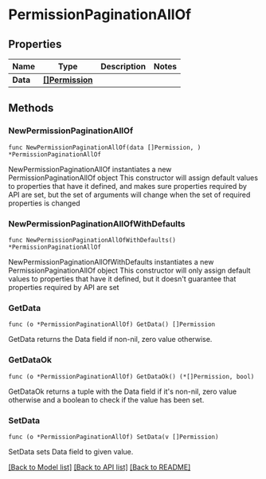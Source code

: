 # PermissionPaginationAllOf

## Properties

Name | Type | Description | Notes
------------ | ------------- | ------------- | -------------
**Data** | [**[]Permission**](Permission.md) |  | 

## Methods

### NewPermissionPaginationAllOf

`func NewPermissionPaginationAllOf(data []Permission, ) *PermissionPaginationAllOf`

NewPermissionPaginationAllOf instantiates a new PermissionPaginationAllOf object
This constructor will assign default values to properties that have it defined,
and makes sure properties required by API are set, but the set of arguments
will change when the set of required properties is changed

### NewPermissionPaginationAllOfWithDefaults

`func NewPermissionPaginationAllOfWithDefaults() *PermissionPaginationAllOf`

NewPermissionPaginationAllOfWithDefaults instantiates a new PermissionPaginationAllOf object
This constructor will only assign default values to properties that have it defined,
but it doesn't guarantee that properties required by API are set

### GetData

`func (o *PermissionPaginationAllOf) GetData() []Permission`

GetData returns the Data field if non-nil, zero value otherwise.

### GetDataOk

`func (o *PermissionPaginationAllOf) GetDataOk() (*[]Permission, bool)`

GetDataOk returns a tuple with the Data field if it's non-nil, zero value otherwise
and a boolean to check if the value has been set.

### SetData

`func (o *PermissionPaginationAllOf) SetData(v []Permission)`

SetData sets Data field to given value.



[[Back to Model list]](../README.md#documentation-for-models) [[Back to API list]](../README.md#documentation-for-api-endpoints) [[Back to README]](../README.md)


